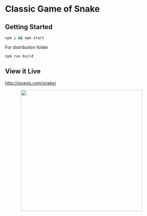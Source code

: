 # Classic Game of Snake

## Getting Started

```sh
npm i && npm start
```

For distribution folder 
```sh
npm run build
```

## View it Live

http://sioanis.com/snake/

<p align="center"><img width="400" src="http://sioanis.com/snake.gif#1"></p>

